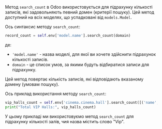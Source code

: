 Метод `search_count` в Odoo використовується для підрахунку кількості записів, які задовольняють певний домен (критерії пошуку). Цей метод доступний на всіх моделях, що успадковані від `models.Model`. 

Ось синтаксис методу `search_count`:

```python
record_count = self.env['model.name'].search_count(domain)
```

де:
- `'model.name'` - назва моделі, для якої ви хочете здійснити підрахунок кількості записів.
- `domain` - це список умов, за якими будуть відбиратися записи для підрахунку.

Цей метод повертає кількість записів, які відповідають вказаному домену (умовам пошуку).

Ось приклад використання методу `search_count`:

```python
vip_halls_count = self.env['cinema.cinema.hall'].search_count([('name', 'ilike', 'Vip')])
print("Total VIP Halls:", vip_halls_count)
```

У цьому прикладі ми використовуємо метод `search_count` для підрахунку кількості залів, чия назва містить слово "Vip".